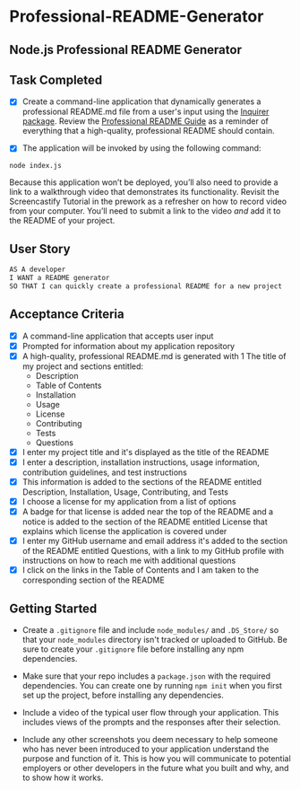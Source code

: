 # Professional-README-Generator

## Node.js Professional README Generator

## Task Completed

- [X] Create a command-line application that dynamically generates a professional README.md file from a user's input using the [Inquirer package](https://www.npmjs.com/package/inquirer). Review the [Professional README Guide](https://coding-boot-camp.github.io/full-stack/github/professional-readme-guide) as a reminder of everything that a high-quality, professional README should contain. 

- [X] The application will be invoked by using the following command:

```bash
node index.js
```

Because this application won’t be deployed, you’ll also need to provide a link to a walkthrough video that demonstrates its functionality. Revisit the Screencastify Tutorial in the prework as a refresher on how to record video from your computer. You’ll need to submit a link to the video _and_ add it to the README of your project.


## User Story

```md
AS A developer
I WANT a README generator
SO THAT I can quickly create a professional README for a new project
```

## Acceptance Criteria

- [X] A command-line application that accepts user input
- [X] Prompted for information about my application repository
- [X] A high-quality, professional README.md is generated with
1 The title of my project and sections  entitled:
    - Description
    - Table of Contents
    - Installation
    - Usage
    - License
    - Contributing
    - Tests
    - Questions
- [X] I enter my project title and it's displayed as the title of the README
 - [X] I enter a description, installation instructions, usage information, contribution guidelines, and test instructions
- [X] This information is added to the sections of the README entitled Description, Installation, Usage, Contributing, and Tests
- [X] I choose a license for my application from a list of options
- [X] A badge for that license is added near the top of the README and a notice is added to the section of the README entitled License that explains which license the application is covered under
- [X] I enter my GitHub username and email address it's added to the section of the README entitled Questions, with a link to my GitHub profile with instructions on how to reach me with additional questions
- [X] I click on the links in the Table of Contents and I am taken to the corresponding section of the README

## Getting Started

* Create a `.gitignore` file and include `node_modules/` and `.DS_Store/` so that your `node_modules` directory isn't tracked or uploaded to GitHub. Be sure to create your `.gitignore` file before installing any npm dependencies.

* Make sure that your repo includes a `package.json` with the required dependencies. You can create one by running `npm init` when you first set up the project, before installing any dependencies.

* Include a video of the typical user flow through your application. This includes views of the prompts and the responses after their selection.

* Include any other screenshots you deem necessary to help someone who has never been introduced to your application understand the purpose and function of it. This is how you will communicate to potential employers or other developers in the future what you built and why, and to show how it works.
